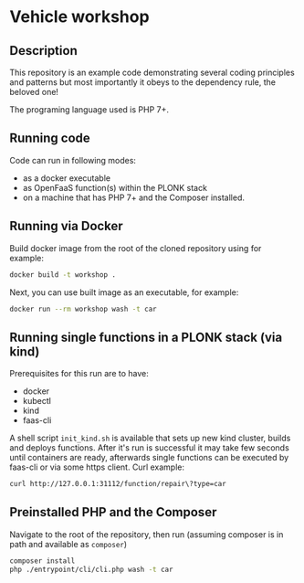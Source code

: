 # Vehicle workshop

## Description
This repository is an example code demonstrating several coding principles and patterns but most importantly it obeys to the dependency rule, the beloved one!

The programing language used is PHP 7+.

## Running code
Code can run in following modes:
* as a docker executable
* as OpenFaaS function(s) within the PLONK stack
* on a machine that has PHP 7+ and the Composer installed.

## Running via Docker
Build docker image from the root of the cloned repository using for example:
```sh
docker build -t workshop .
```
Next, you can use built image as an executable, for example:
```sh
docker run --rm workshop wash -t car
```

## Running single functions in a PLONK stack (via kind)
Prerequisites for this run are to have:
* docker
* kubectl
* kind
* faas-cli

A shell script `init_kind.sh` is available that sets up new kind cluster, builds and deploys functions.
After it's run is successful it may take few seconds until containers are ready, afterwards single functions can be executed by faas-cli or via some https client. Curl example:
```sh
curl http://127.0.0.1:31112/function/repair\?type=car
```


## Preinstalled PHP and the Composer
Navigate to the root of the repository, then run (assuming composer is in path and available as `composer`)
```sh
composer install
php ./entrypoint/cli/cli.php wash -t car
```

